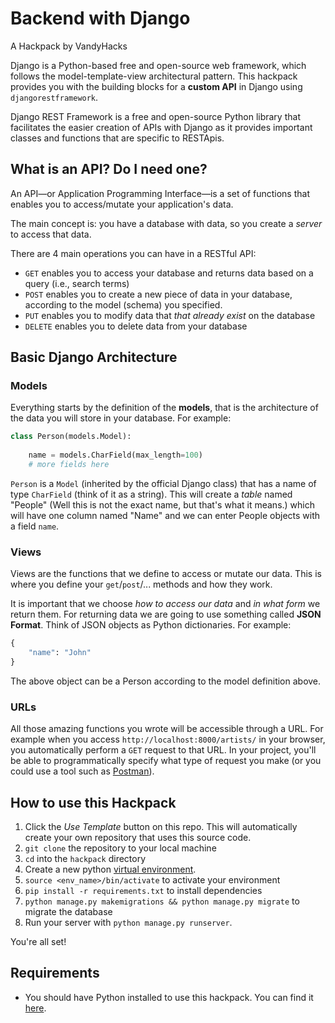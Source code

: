 # Backend with Django
A Hackpack by VandyHacks

Django is a Python-based free and open-source web framework,
which follows the model-template-view architectural pattern.
This hackpack provides you with the building blocks for a **custom
API** in Django using `djangorestframework`.

Django REST Framework is a free and open-source Python library
that facilitates the easier creation of APIs with Django as it
provides important classes and functions that are specific to
RESTApis.

## What is an API? Do I need one?

An API—or Application Programming Interface—is a set of functions
that enables you to access/mutate your application's data.

The main concept is: you have a database with data, so you create
a *server* to access that data.

There are 4 main operations you can have in a RESTful API:
- `GET` enables you to access your database and returns data based on a query (i.e., search terms)
- `POST` enables you to create a new piece of data in your database,
according to the model (schema) you specified.
- `PUT` enables you to modify data that *that already exist* on the database
- `DELETE` enables you to delete data from your database

## Basic Django Architecture

### Models

Everything starts by the definition of the **models**, that is the
architecture of the data you will store in your database. For example:
```python
class Person(models.Model):
    
    name = models.CharField(max_length=100)
    # more fields here

```
`Person` is a `Model` (inherited by the official Django class) that has a name of type `CharField`
(think of it as a string). This will create a *table* named "People" (Well this is not the exact name, but
 that's what it means.) which will have one column named "Name" and we can 
 enter People objects with a field `name`.
 
### Views

Views are the functions that we define to access or mutate our data. This is
where you define your `get`/`post`/... methods and how they work.

It is important that we choose *how to access our data* and *in what form* we return them. For returning
data we are going to use something called **JSON Format**. Think of JSON objects as Python
dictionaries. For example:
```python
{
    "name": "John"
}
```
The above object can be a Person according to the model definition above.

### URLs

All those amazing functions you wrote will be accessible through a URL. For example when you access
`http://localhost:8000/artists/` in your browser, you automatically perform a `GET` request
to that URL. In your project, you'll be able to programmatically specify what type of request
you make (or you could use a tool such as [Postman](https://www.getpostman.com/)).

## How to use this Hackpack

1. Click the *Use Template* button on this repo. This will automatically create your own repository
that uses this source code.
2. `git clone` the repository to your local machine
3. `cd` into the `hackpack` directory
4. Create a new python [virtual environment](https://uoa-eresearch.github.io/eresearch-cookbook/recipe/2014/11/26/python-virtual-env/).
5. `source <env_name>/bin/activate` to activate your environment
6. `pip install -r requirements.txt` to install dependencies
7. `python manage.py makemigrations && python manage.py migrate` to migrate the database
8. Run your server with `python manage.py runserver`.

You're all set!

## Requirements

- You should have Python installed to use this hackpack. You can find it [here](https://www.python.org).